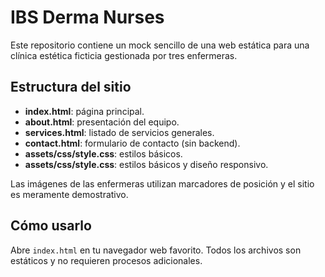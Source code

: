 # IBS Derma Nurses

Este repositorio contiene un mock sencillo de una web estática para una clínica estética ficticia gestionada por tres enfermeras.

## Estructura del sitio
- **index.html**: página principal.
- **about.html**: presentación del equipo.
- **services.html**: listado de servicios generales.
- **contact.html**: formulario de contacto (sin backend).
- **assets/css/style.css**: estilos básicos.
- **assets/css/style.css**: estilos básicos y diseño responsivo.

Las imágenes de las enfermeras utilizan marcadores de posición y el sitio es meramente demostrativo.

## Cómo usarlo
Abre `index.html` en tu navegador web favorito. Todos los archivos son estáticos y no requieren procesos adicionales.

